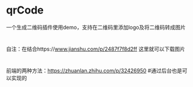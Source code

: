 # qrCode
一个生成二维码插件使用demo，支持在二维码里添加logo及将二维码转成图片
#
自注：在结合https://www.jianshu.com/p/2487f7f8d2ff
这里就可以下载图片
#
前端的两种方法：https://zhuanlan.zhihu.com/p/32426950
#通过后台也是可以实现的
